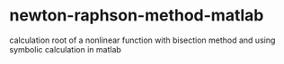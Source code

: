 # newton-raphson-method-matlab
calculation root of a nonlinear function with bisection method and using symbolic calculation in matlab
